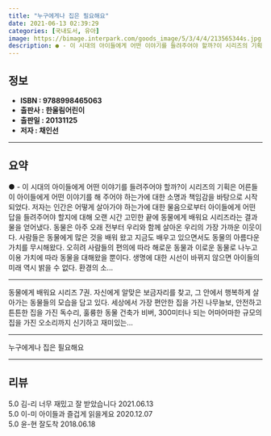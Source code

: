 ```yaml
---
title: "누구에게나 집은 필요해요"
date: 2021-06-13 02:39:29
categories: [국내도서, 유아]
image: https://bimage.interpark.com/goods_image/5/3/4/4/213565344s.jpg
description: ● - 이 시대의 아이들에게 어떤 이야기를 들려주어야 할까?이 시리즈의 기획은 어른들이 아이들에게 어떤 이야기를 해 주어야 하는가에 대한 소명과 책임감을 바탕으로 시작되었다. 저자는 인간은 어떻게 살아가야 하는가에 대한 물음으로부터 아이들에게 어떤 답을 들려주어야 할지에 대해 오랜 시
---
```


## **정보**

- **ISBN : 9788998465063**
- **출판사 : 한울림어린이**
- **출판일 : 20131125**
- **저자 : 채인선**

------



## **요약**

●  - 이 시대의 아이들에게 어떤 이야기를 들려주어야 할까?이 시리즈의 기획은 어른들이 아이들에게 어떤 이야기를 해 주어야 하는가에 대한 소명과 책임감을 바탕으로 시작되었다. 저자는 인간은 어떻게 살아가야 하는가에 대한 물음으로부터 아이들에게 어떤 답을 들려주어야 할지에 대해 오랜 시간 고민한 끝에 동물에게 배워요 시리즈라는 결과물을 얻어냈다. 동물은 아주 오래 전부터 우리와 함께 살아온 우리의 가장 가까운 이웃이다. 사람들은 동물에게 많은 것을 배워 왔고 지금도 배우고 있으면서도 동물의 아름다운 가치를 무시해왔다. 오히려 사람들의 편의에 따라 해로운 동물과 이로운 동물로 나누고 이용 가치에 따라 동물을 대해왔을 뿐이다. 생명에 대한 시선이 바뀌지 않으면 아이들의 미래 역시 밝을 수 없다. 환경의 소...

------

동물에게 배워요 시리즈 7권. 자신에게 알맞은 보금자리를 찾고, 그 안에서 행복하게 살아가는 동물들의 모습을 담고 있다. 세상에서 가장 편안한 집을 가진 나무늘보, 안전하고 튼튼한 집을 가진 독수리, 훌륭한 동물 건축가 비버, 300미터나 되는 어마어마한 규모의 집을 가진 오소리까지 신기하고 재미있는... 

------


누구에게나 집은 필요해요 

------


## **리뷰** 

5.0 김-리 너무 재밌고 잘 받았습니다  2021.06.13 <br/>5.0 이-미 아이들과 즐겁게 읽을게요 2020.12.07 <br/>5.0 윤-현 잘도착 2018.06.18 <br/>
